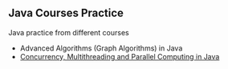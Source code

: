 ## Java Courses Practice

Java practice from different courses

- Advanced Algorithms (Graph Algorithms) in Java
- [Concurrency, Multithreading and Parallel Computing in Java](https://www.udemy.com/course/multithreading-and-parallel-computing-in-java/)
